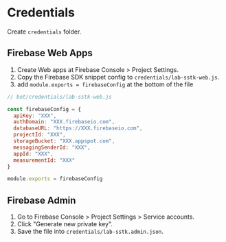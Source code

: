 # Credentials

Create `credentials` folder.

## Firebase Web Apps

1. Create Web apps at Firebase Console > Project Settings.
2. Copy the Firebase SDK snippet config to `credentials/lab-sstk-web.js`.
3. add `module.exports = firebaseConfig` at the bottom of the file

```javascript
// bot/credentials/lab-sstk-web.js

const firebaseConfig = {
  apiKey: "XXX",
  authDomain: "XXX.firebaseio.com",
  databaseURL: "https://XXX.firebaseio.com",
  projectId: "XXX",
  storageBucket: "XXX.appspot.com",
  messagingSenderId: "XXX",
  appId: "XXX",
  measurementId: "XXX"
}

module.exports = firebaseConfig
```

## Firebase Admin

1. Go to Firebase Console > Project Settings > Service accounts.
2. Click "Generate new private key".
3. Save the file into `credentials/lab-sstk.admin.json`.